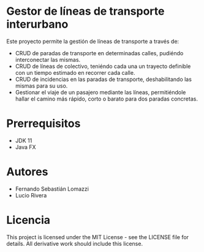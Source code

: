 # Gestor de líneas de transporte interurbano

Este proyecto permite la gestión de líneas de transporte a través de:
* CRUD de paradas de transporte en determinadas calles, pudiéndo interconectar las mismas.
* CRUD de líneas de colectivo, teniéndo cada una un trayecto definible con un tiempo estimado en recorrer cada calle.
* CRUD de incidencias en las paradas de transporte, deshabilitando las mismas para su uso.
* Gestionar el viaje de un pasajero mediante las líneas, permitiéndole hallar el camino más rápido, corto o barato para dos paradas concretas.

# Prerrequisitos

* JDK 11
* Java FX

# Autores

* Fernando Sebastián Lomazzi
* Lucio Rivera

# Licencia
This project is licensed under the MIT License - see the LICENSE file for details. All derivative work should include this license.
